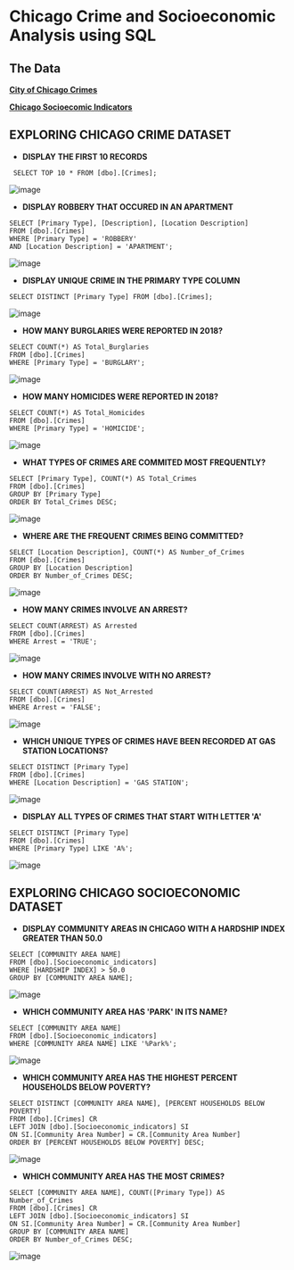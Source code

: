 # Chicago Crime and Socioeconomic Analysis using SQL

## The Data
**[City of Chicago Crimes](https://data.cityofchicago.org/Public-Safety/Crimes-2001-to-Present/ijzp-q8t2/data)**

**[Chicago Socioecomic Indicators](https://data.cityofchicago.org/Health-Human-Services/Census-Data-Selected-socioeconomic-indicators-in-C/kn9c-c2s2/data)**

## **EXPLORING CHICAGO CRIME DATASET**


* **DISPLAY THE FIRST 10 RECORDS**

` SELECT TOP 10 * FROM [dbo].[Crimes];`

 ![image](https://user-images.githubusercontent.com/16657494/144781569-d7b4a7b1-ed24-4efa-b765-32ca938a5129.png)
  
* **DISPLAY ROBBERY THAT OCCURED IN AN APARTMENT**
```
SELECT [Primary Type], [Description], [Location Description]
FROM [dbo].[Crimes]
WHERE [Primary Type] = 'ROBBERY'
AND [Location Description] = 'APARTMENT';
```

![image](https://user-images.githubusercontent.com/16657494/144938683-e84a911a-ff78-4285-8ec7-88bee152ffbb.png)


* **DISPLAY UNIQUE CRIME IN THE PRIMARY TYPE COLUMN**

`SELECT DISTINCT [Primary Type] FROM [dbo].[Crimes];`

![image](https://user-images.githubusercontent.com/16657494/144782583-78e35d28-0c87-419a-b9f1-1fc8ecec4374.png)

* **HOW MANY BURGLARIES WERE REPORTED IN 2018?**
```
SELECT COUNT(*) AS Total_Burglaries
FROM [dbo].[Crimes]
WHERE [Primary Type] = 'BURGLARY';
```
![image](https://user-images.githubusercontent.com/16657494/144782801-2372675c-352d-40bb-b604-2a44789870eb.png)

* **HOW MANY HOMICIDES WERE REPORTED IN 2018?**
```
SELECT COUNT(*) AS Total_Homicides
FROM [dbo].[Crimes]
WHERE [Primary Type] = 'HOMICIDE';
```
![image](https://user-images.githubusercontent.com/16657494/144782936-5bdfa093-54f3-4f05-b1cb-fb51e8317b2a.png)

* **WHAT TYPES OF CRIMES ARE COMMITED MOST FREQUENTLY?**
```
SELECT [Primary Type], COUNT(*) AS Total_Crimes
FROM [dbo].[Crimes]
GROUP BY [Primary Type]
ORDER BY Total_Crimes DESC;
```
![image](https://user-images.githubusercontent.com/16657494/144939434-7a656c08-e70b-42f8-a70c-aa24277a83b2.png)

* **WHERE ARE THE FREQUENT CRIMES BEING COMMITTED?**
```
SELECT [Location Description], COUNT(*) AS Number_of_Crimes
FROM [dbo].[Crimes]
GROUP BY [Location Description]
ORDER BY Number_of_Crimes DESC;
```

![image](https://user-images.githubusercontent.com/16657494/144947883-44765cf0-1130-4558-b867-40fc455a81cc.png)

* **HOW MANY CRIMES INVOLVE AN ARREST?**
```
SELECT COUNT(ARREST) AS Arrested
FROM [dbo].[Crimes]
WHERE Arrest = 'TRUE';
```
![image](https://user-images.githubusercontent.com/16657494/144948159-72bc4f7c-1932-4423-a18c-d1c1deae7a3d.png)

* **HOW MANY CRIMES INVOLVE WITH NO ARREST?**
```
SELECT COUNT(ARREST) AS Not_Arrested
FROM [dbo].[Crimes]
WHERE Arrest = 'FALSE';
```

![image](https://user-images.githubusercontent.com/16657494/144948277-66e6a59e-f357-4119-9919-3afcc18bc936.png)

* **WHICH UNIQUE TYPES OF CRIMES HAVE BEEN RECORDED AT GAS STATION LOCATIONS?**
```
SELECT DISTINCT [Primary Type]
FROM [dbo].[Crimes]
WHERE [Location Description] = 'GAS STATION';
```

![image](https://user-images.githubusercontent.com/16657494/144948467-1f49beb6-8727-409c-97c5-56c4a7346ea5.png)

* **DISPLAY ALL TYPES OF CRIMES THAT START WITH LETTER 'A'**
```
SELECT DISTINCT [Primary Type]
FROM [dbo].[Crimes]
WHERE [Primary Type] LIKE 'A%';
```
![image](https://user-images.githubusercontent.com/16657494/144953134-bdc097b3-03d4-4592-96f5-d8423b7544ee.png)

## **EXPLORING CHICAGO SOCIOECONOMIC DATASET**

* **DISPLAY COMMUNITY AREAS IN CHICAGO WITH A HARDSHIP INDEX GREATER THAN 50.0**
```
SELECT [COMMUNITY AREA NAME]
FROM [dbo].[Socioeconomic_indicators]
WHERE [HARDSHIP INDEX] > 50.0
GROUP BY [COMMUNITY AREA NAME];
```
![image](https://user-images.githubusercontent.com/16657494/144954663-04e43648-515d-4c71-b828-1c8f86c12aa9.png)


* **WHICH COMMUNITY AREA HAS 'PARK' IN ITS NAME?**
```
SELECT [COMMUNITY AREA NAME]
FROM [dbo].[Socioeconomic_indicators]
WHERE [COMMUNITY AREA NAME] LIKE '%Park%';
```

![image](https://user-images.githubusercontent.com/16657494/144953621-602fa29e-7de8-4639-a178-4bfd9ada1dd7.png)

* **WHICH COMMUNITY AREA HAS THE HIGHEST PERCENT HOUSEHOLDS BELOW POVERTY?**
```
SELECT DISTINCT [COMMUNITY AREA NAME], [PERCENT HOUSEHOLDS BELOW POVERTY]
FROM [dbo].[Crimes] CR
LEFT JOIN [dbo].[Socioeconomic_indicators] SI
ON SI.[Community Area Number] = CR.[Community Area Number]
ORDER BY [PERCENT HOUSEHOLDS BELOW POVERTY] DESC;
```
![image](https://user-images.githubusercontent.com/16657494/144954945-5701e16c-412b-4f8d-859e-1c2341241429.png)


* **WHICH COMMUNITY AREA HAS THE MOST CRIMES?**
```
SELECT [COMMUNITY AREA NAME], COUNT([Primary Type]) AS Number_of_Crimes
FROM [dbo].[Crimes] CR
LEFT JOIN [dbo].[Socioeconomic_indicators] SI
ON SI.[Community Area Number] = CR.[Community Area Number]
GROUP BY [COMMUNITY AREA NAME]
ORDER BY Number_of_Crimes DESC;
```

![image](https://user-images.githubusercontent.com/16657494/144955355-3f30ac6a-80bf-48ba-a654-d787c044ed3d.png)


